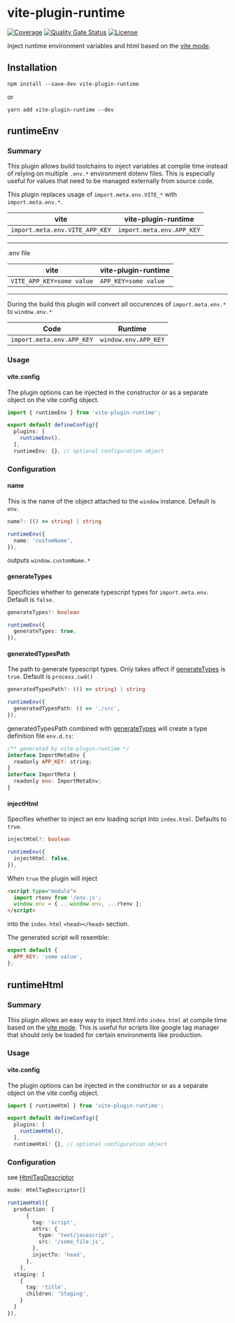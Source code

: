 # vite-plugin-runtime

[![Coverage](https://sonarcloud.io/api/project_badges/measure?project=flexbase-eng_vite-plugin-runtime&metric=coverage)](https://sonarcloud.io/summary/new_code?id=flexbase-eng_vite-plugin-runtime)
[![Quality Gate Status](https://sonarcloud.io/api/project_badges/measure?project=flexbase-eng_vite-plugin-runtime&metric=alert_status)](https://sonarcloud.io/summary/new_code?id=flexbase-eng_vite-plugin-runtime) [![License](https://img.shields.io/github/license/flexbase-eng/vite-plugin-runtime)](LICENSE)

Inject runtime environment variables and html based on the [vite mode](https://vitejs.dev/guide/env-and-mode.html).

## Installation

```
npm install --save-dev vite-plugin-runtime
```

or

```
yarn add vite-plugin-runtime --dev
```

## runtimeEnv

### Summary

This plugin allows build toolchains to inject variables at compile time instead of relying on multiple `.env.*` environment dotenv files.
This is especially useful for values that need to be managed externally from source code.

This plugin replaces usage of `import.meta.env.VITE_*` with `import.meta.env.*`.

| vite                           | vite-plugin-runtime       |
| ------------------------------ | ------------------------- |
| `import.meta.env.VITE_APP_KEY` | `import.meta.env.APP_KEY` |

---

.env file

| vite                      | vite-plugin-runtime  |
| ------------------------- | -------------------- |
| `VITE_APP_KEY=some value` | `APP_KEY=some value` |

---

During the build this plugin will convert all occurences of `import.meta.env.*` to `window.env.*`

| Code                      | Runtime              |
| ------------------------- | -------------------- |
| `import.meta.env.APP_KEY` | `window.env.APP_KEY` |

### Usage

#### vite.config

The plugin options can be injected in the constructor or as a separate object on the vite config object.

```ts
import { runtimeEnv } from 'vite-plugin-runtime';

export default defineConfig({
  plugins: [
    runtimeEnv(),
  ],
  runtimeEnv: {}, // optional configuration object
```

### Configuration

#### name

This is the name of the object attached to the `window` instance. Default is `env`.

```ts
name?: (() => string) | string
```

```ts
runtimeEnv({
  name: 'customName',
}),
```

outputs `window.customName.*`

#### generateTypes

Specificies whether to generate typescript types for `import.meta.env`. Default is `false`.

```ts
generateTypes?: boolean
```

```ts
runtimeEnv({
  generateTypes: true,
}),
```

#### generatedTypesPath

The path to generate typescript types. Only takes affect if [generateTypes](#generatetypes) is `true`. Default is `process.cwd()`

```ts
generatedTypesPath?: (() => string) | string
```

```ts
runtimeEnv({
  generatedTypesPath: () => './src',
}),
```

generatedTypesPath combined with [generateTypes](#generatetypes) will create a type definition file `env.d.ts`:

```js
/** generated by vite-plugin-runtime */
interface ImportMetaEnv {
  readonly APP_KEY: string;
}
interface ImportMeta {
  readonly env: ImportMetaEnv;
}
```

#### injectHtml

Specifies whether to inject an env loading script into `index.html`. Defaults to `true`.

```ts
injectHtml?: boolean
```

```ts
runtimeEnv({
  injectHtml: false,
}),
```

When `true` the plugin will inject

```html
<script type="module">
  import rtenv from '/env.js';
  window.env = { ...window.env, ...rtenv };
</script>
```

into the `index.html` `<head></head>` section.

The generated script will resemble:

```js
export default {
  APP_KEY: 'some value',
};
```

## runtimeHtml

### Summary

This plugin allows an easy way to inject html into `index.html` at compile time based on the [vite mode](https://vitejs.dev/guide/env-and-mode.html).
This is useful for scripts like google tag manager that should only be loaded for certain environments like production.

### Usage

#### vite.config

The plugin options can be injected in the constructor or as a separate object on the vite config object.

```ts
import { runtimeHtml } from 'vite-plugin-runtime';

export default defineConfig({
  plugins: [
    runtimeHtml(),
  ],
  runtimeHtml: {}, // optional configuration object
```

### Configuration

see [HtmlTagDescriptor](https://vitejs.dev/guide/api-plugin.html#transformindexhtml)

```ts
mode: HtmlTagDescriptor[]
```

```ts
runtimeHtml({
  production: [
      {
        tag: 'script',
        attrs: {
          type: 'text/javascript',
          src: '/some_file.js',
        },
        injectTo: 'head',
      },
    ],
  staging: [
    {
      tag: 'title',
      children: 'Staging',
    }
  ]
}),
```

